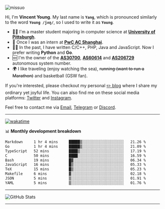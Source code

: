 <p align="left"> <img src="https://komarev.com/ghpvc/?username=missuo&label=Profile%20views&color=0e75b6&style=flat" alt="missuo" /> </p>


Hi, I'm **Vincent Young**. My last name is **`Yang`**, which is pronounced similarly to the word **`Young /jʌŋ/`**, so I used to write it as **`Young`**. 

-  👨‍🎓 I'm a master student majoring in computer science at [**University of Pittsburgh**](https://www.pitt.edu).
-  💼 Once I was an intern at **[PwC AC Shanghai](https://www.linkedin.com/company/pwc-ac-shanghai/)**.
-  👨‍💻 In the past, I have written C/C++, PHP, Java and JavaScript. Now I prefer writing **Python** and **Go**.
-  🆕 I'm the owner of the **[AS30700](https://bgp.tools/as/30700)**, **[AS60614](https://bgp.tools/as/60614)** and **[AS206729](https://bgp.tools/as/206729)** autonomous system number.
-  🌍 I like traveling (enjoy watching the sea), ~~running (want to run a Marathon)~~ and basketball (GSW fan).

If you're interested, please checkout my personal [✏️ blog](https://missuo.me/) where I share my ordinary yet joyful life. You can also find me on these social media platforms: [Twitter](https://twitter.com/m1ssuo) and [Instagram](https://www.instagram.com/missuo.me).

Feel free to contact me via <a href="mailto:i@yyt.moe">Email</a>, [Telegram](https://t.me/missuo) or [Discord](https://discordapp.com/users/missuo#7448).

-------

[![wakatime](https://wakatime.com/badge/user/c13cd961-40ca-417a-afb6-1f9ea8ac295c.svg)](https://wakatime.com/@missuo)

📊 **Monthly development breakdown**
<!--START_SECTION:waka-->

```txt
Markdown     1 hr 4 mins     █████▒░░░░░░░░░░░░░░░░░░░   21.26 %
Go           1 hr 4 mins     █████▒░░░░░░░░░░░░░░░░░░░   21.09 %
TypeScript   52 mins         ████▒░░░░░░░░░░░░░░░░░░░░   17.19 %
C            50 mins         ████░░░░░░░░░░░░░░░░░░░░░   16.59 %
Bash         19 mins         █▓░░░░░░░░░░░░░░░░░░░░░░░   06.34 %
JavaScript   16 mins         █▒░░░░░░░░░░░░░░░░░░░░░░░   05.33 %
TeX          15 mins         █▒░░░░░░░░░░░░░░░░░░░░░░░   05.23 %
Makefile     6 mins          ▓░░░░░░░░░░░░░░░░░░░░░░░░   02.18 %
JSON         5 mins          ▒░░░░░░░░░░░░░░░░░░░░░░░░   01.91 %
YAML         5 mins          ▒░░░░░░░░░░░░░░░░░░░░░░░░   01.76 %
```

<!--END_SECTION:waka-->

-------

![GitHub Stats](https://github-readme-stats-opal-alpha-76.vercel.app/api?username=missuo&show_icons=true&theme=transparent)

-------

